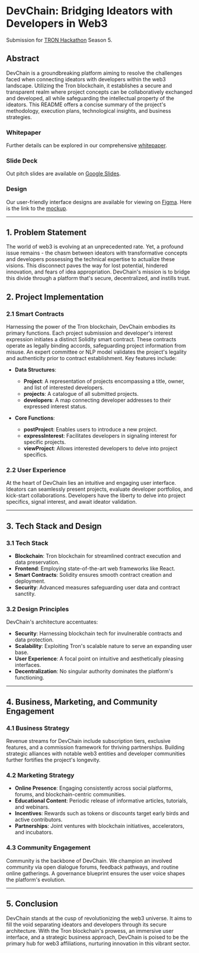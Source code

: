 # DevChain: Bridging Ideators with Developers in Web3
Submission for [TRON Hackathon](https://trondao.org/hackatron/) Season 5.

## Abstract

DevChain is a groundbreaking platform aiming to resolve the challenges faced when connecting ideators with developers within the web3 landscape. Utilizing the Tron blockchain, it establishes a secure and transparent realm where project concepts can be collaboratively exchanged and developed, all while safeguarding the intellectual property of the ideators. This README offers a concise summary of the project's methodology, execution plans, technological insights, and business strategies.

### Whitepaper
Further details can be explored in our comprehensive [whitepaper](https://docs.google.com/document/d/1X_sRN3sdqNOvg42_gVmh1VCgwsBfSsgPQfL5i4wMDmQ/edit?usp=sharing).

### Slide Deck
Out pitch slides are available on [Google Slides](https://docs.google.com/presentation/d/1PAhptSddFjJy_Zh7iU-lNnhaRowMa0mWdo2utdcnDdU/edit?usp=sharing).

### Design
Our user-friendly interface designs are available for viewing on [Figma](https://www.figma.com/proto/AaCnw6jjyYPHlPQzKklUvN/DevChain-Mockup?type=design&node-id=1-19503&t=XR4SwJweMX5aslhs-1&scaling=scale-down&page-id=0%3A1&mode=design). 
Here is the link to the [mockup](https://www.figma.com/file/AaCnw6jjyYPHlPQzKklUvN/Untitled?type=design&node-id=0%3A1&mode=design&t=qBaNZrd5lqVBvTUy-1).

---

## 1. Problem Statement

The world of web3 is evolving at an unprecedented rate. Yet, a profound issue remains - the chasm between ideators with transformative concepts and developers possessing the technical expertise to actualize these visions. This disconnect paves the way for lost potential, hindered innovation, and fears of idea appropriation. DevChain's mission is to bridge this divide through a platform that's secure, decentralized, and instills trust.

## 2. Project Implementation

### 2.1 Smart Contracts

Harnessing the power of the Tron blockchain, DevChain embodies its primary functions. Each project submission and developer's interest expression initiates a distinct Solidity smart contract. These contracts operate as legally binding accords, safeguarding project information from misuse. An expert committee or NLP model validates the project's legality and authenticity prior to contract establishment. Key features include:

- **Data Structures**:
  - **Project**: A representation of projects encompassing a title, owner, and list of interested developers.
  - **projects**: A catalogue of all submitted projects.
  - **developers**: A map connecting developer addresses to their expressed interest status.

- **Core Functions**:
  - **postProject**: Enables users to introduce a new project.
  - **expressInterest**: Facilitates developers in signaling interest for specific projects.
  - **viewProject**: Allows interested developers to delve into project specifics.

### 2.2 User Experience

At the heart of DevChain lies an intuitive and engaging user interface. Ideators can seamlessly present projects, evaluate developer portfolios, and kick-start collaborations. Developers have the liberty to delve into project specifics, signal interest, and await ideator validation.

---

## 3. Tech Stack and Design

### 3.1 Tech Stack

- **Blockchain**: Tron blockchain for streamlined contract execution and data preservation.
- **Frontend**: Employing state-of-the-art web frameworks like React.
- **Smart Contracts**: Solidity ensures smooth contract creation and deployment.
- **Security**: Advanced measures safeguarding user data and contract sanctity.

### 3.2 Design Principles

DevChain's architecture accentuates:
- **Security**: Harnessing blockchain tech for invulnerable contracts and data protection.
- **Scalability**: Exploiting Tron's scalable nature to serve an expanding user base.
- **User Experience**: A focal point on intuitive and aesthetically pleasing interfaces.
- **Decentralization**: No singular authority dominates the platform's functioning.

---

## 4. Business, Marketing, and Community Engagement

### 4.1 Business Strategy

Revenue streams for DevChain include subscription tiers, exclusive features, and a commission framework for thriving partnerships. Building strategic alliances with notable web3 entities and developer communities further fortifies the project's longevity.

### 4.2 Marketing Strategy

- **Online Presence**: Engaging consistently across social platforms, forums, and blockchain-centric communities.
- **Educational Content**: Periodic release of informative articles, tutorials, and webinars.
- **Incentives**: Rewards such as tokens or discounts target early birds and active contributors.
- **Partnerships**: Joint ventures with blockchain initiatives, accelerators, and incubators.

### 4.3 Community Engagement

Community is the backbone of DevChain. We champion an involved community via open dialogue forums, feedback pathways, and routine online gatherings. A governance blueprint ensures the user voice shapes the platform's evolution.

---

## 5. Conclusion

DevChain stands at the cusp of revolutionizing the web3 universe. It aims to fill the void separating ideators and developers through its secure architecture. With the Tron blockchain's prowess, an immersive user interface, and a strategic business approach, DevChain is poised to be the primary hub for web3 affiliations, nurturing innovation in this vibrant sector.

